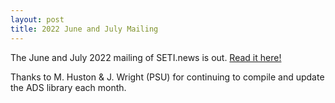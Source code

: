 ```yaml
---
layout: post
title: 2022 June and July Mailing
---
```



The June and July 2022 mailing of SETI.news is out. [Read it here!](http://eepurl.com/h7V_Hf)

Thanks to M. Huston & J. Wright (PSU) for continuing to compile and update the ADS library each month.